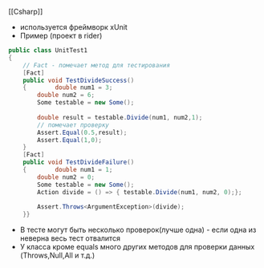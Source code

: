 [[Csharp]]

- используется фреймворк xUnit
- Пример (проект в rider)
```cs
public class UnitTest1  
{  
	// Fact - помечает метод для тестирования
    [Fact]  
    public void TestDivideSuccess()  
    {        double num1 = 3;  
        double num2 = 6;  
        Some testable = new Some();  
  
        double result = testable.Divide(num1, num2,1);  
        // помечает проверку 
        Assert.Equal(0.5,result);  
        Assert.Equal(1,0);  
    }  
    [Fact]  
    public void TestDivideFailure()  
    {        double num1 = 1;  
        double num2 = 0;  
        Some testable = new Some();  
        Action divide = () => { testable.Divide(num1, num2, 0);};  
  
        Assert.Throws<ArgumentException>(divide);  
    }}
```
- В тесте могут быть несколько проверок(лучше одна) - если одна из неверна весь тест отвалится
- У класса  кроме equals много других методов для проверки данных (Throws,Null,All и т.д.)
